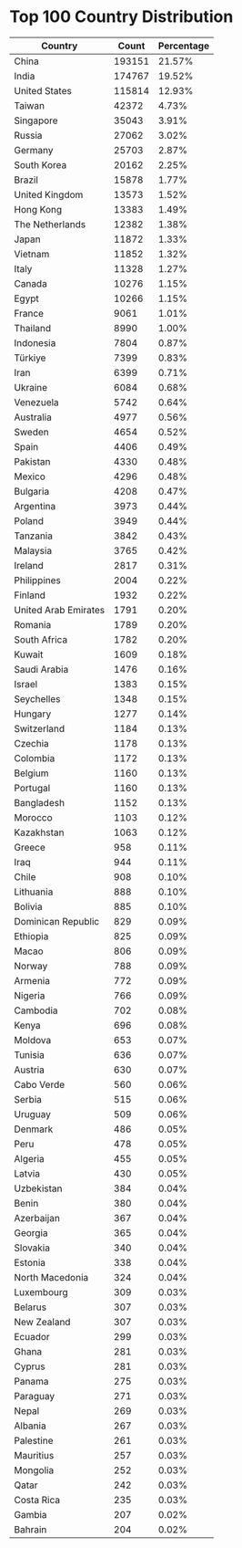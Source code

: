 # Top 100 Country Distribution
| Country | Count | Percentage |
|----|----|----|
| China | 193151 | 21.57% |
| India | 174767 | 19.52% |
| United States | 115814 | 12.93% |
| Taiwan | 42372 | 4.73% |
| Singapore | 35043 | 3.91% |
| Russia | 27062 | 3.02% |
| Germany | 25703 | 2.87% |
| South Korea | 20162 | 2.25% |
| Brazil | 15878 | 1.77% |
| United Kingdom | 13573 | 1.52% |
| Hong Kong | 13383 | 1.49% |
| The Netherlands | 12382 | 1.38% |
| Japan | 11872 | 1.33% |
| Vietnam | 11852 | 1.32% |
| Italy | 11328 | 1.27% |
| Canada | 10276 | 1.15% |
| Egypt | 10266 | 1.15% |
| France | 9061 | 1.01% |
| Thailand | 8990 | 1.00% |
| Indonesia | 7804 | 0.87% |
| Türkiye | 7399 | 0.83% |
| Iran | 6399 | 0.71% |
| Ukraine | 6084 | 0.68% |
| Venezuela | 5742 | 0.64% |
| Australia | 4977 | 0.56% |
| Sweden | 4654 | 0.52% |
| Spain | 4406 | 0.49% |
| Pakistan | 4330 | 0.48% |
| Mexico | 4296 | 0.48% |
| Bulgaria | 4208 | 0.47% |
| Argentina | 3973 | 0.44% |
| Poland | 3949 | 0.44% |
| Tanzania | 3842 | 0.43% |
| Malaysia | 3765 | 0.42% |
| Ireland | 2817 | 0.31% |
| Philippines | 2004 | 0.22% |
| Finland | 1932 | 0.22% |
| United Arab Emirates | 1791 | 0.20% |
| Romania | 1789 | 0.20% |
| South Africa | 1782 | 0.20% |
| Kuwait | 1609 | 0.18% |
| Saudi Arabia | 1476 | 0.16% |
| Israel | 1383 | 0.15% |
| Seychelles | 1348 | 0.15% |
| Hungary | 1277 | 0.14% |
| Switzerland | 1184 | 0.13% |
| Czechia | 1178 | 0.13% |
| Colombia | 1172 | 0.13% |
| Belgium | 1160 | 0.13% |
| Portugal | 1160 | 0.13% |
| Bangladesh | 1152 | 0.13% |
| Morocco | 1103 | 0.12% |
| Kazakhstan | 1063 | 0.12% |
| Greece | 958 | 0.11% |
| Iraq | 944 | 0.11% |
| Chile | 908 | 0.10% |
| Lithuania | 888 | 0.10% |
| Bolivia | 885 | 0.10% |
| Dominican Republic | 829 | 0.09% |
| Ethiopia | 825 | 0.09% |
| Macao | 806 | 0.09% |
| Norway | 788 | 0.09% |
| Armenia | 772 | 0.09% |
| Nigeria | 766 | 0.09% |
| Cambodia | 702 | 0.08% |
| Kenya | 696 | 0.08% |
| Moldova | 653 | 0.07% |
| Tunisia | 636 | 0.07% |
| Austria | 630 | 0.07% |
| Cabo Verde | 560 | 0.06% |
| Serbia | 515 | 0.06% |
| Uruguay | 509 | 0.06% |
| Denmark | 486 | 0.05% |
| Peru | 478 | 0.05% |
| Algeria | 455 | 0.05% |
| Latvia | 430 | 0.05% |
| Uzbekistan | 384 | 0.04% |
| Benin | 380 | 0.04% |
| Azerbaijan | 367 | 0.04% |
| Georgia | 365 | 0.04% |
| Slovakia | 340 | 0.04% |
| Estonia | 338 | 0.04% |
| North Macedonia | 324 | 0.04% |
| Luxembourg | 309 | 0.03% |
| Belarus | 307 | 0.03% |
| New Zealand | 307 | 0.03% |
| Ecuador | 299 | 0.03% |
| Ghana | 281 | 0.03% |
| Cyprus | 281 | 0.03% |
| Panama | 275 | 0.03% |
| Paraguay | 271 | 0.03% |
| Nepal | 269 | 0.03% |
| Albania | 267 | 0.03% |
| Palestine | 261 | 0.03% |
| Mauritius | 257 | 0.03% |
| Mongolia | 252 | 0.03% |
| Qatar | 242 | 0.03% |
| Costa Rica | 235 | 0.03% |
| Gambia | 207 | 0.02% |
| Bahrain | 204 | 0.02% |
